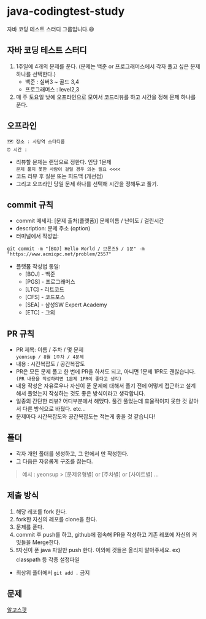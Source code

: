 # java-codingtest-study
자바 코딩 테스트 스터디 그룹입니다.😆


## 자바 코딩 테스트 스터디
1. 1주일에 4개의 문제를 푼다. (문제는 백준 or 프로그래머스에서 각자 풀고 싶은 문제 하나를 선택한다.)
   - 백준 : 실버3 ~ 골드 3,4
   - 프로그래머스 : level2,3
2. 매 주 토요일 낮에 오프라인으로 모여서 코드리뷰를 하고 시간을 정해 문제 하나를 푼다.
## 오프라인
```
🗺️ 장소 : 사당역 스터디룸  
⏰ 시간 : 
```
- 리뷰할 문제는 랜덤으로 정한다. 인당 1문제  
```문제 풀지 못한 사람이 걸릴 경우 의논 필요 <<<< ```
- 코드 리뷰 후 질문 또는 피드백 (개선점)
- 그리고 오프라인 당일 문제 하나를 선택해 시간을 정해두고 풀기.

## commit 규칙
- commit 메세지: [문제 출처(플랫폼)] 문제이름 / 난이도 / 걸린시간 
- description: 문제 주소 (option)
- 터미널에서 작성법: 
```
git commit -m "[BOJ] Hello World / 브론즈5 / 1분" -m "https://www.acmicpc.net/problem/2557"
```
- 플랫폼 작성법 통일: 
  * [BOJ] - 백준 
  * [PGS] - 프로그래머스
  * [LTC] - 리트코드
  * [CFS] - 코드포스
  * [SEA] - 삼성SW Expert Academy
  * [ETC] - 그외

## PR 규칙
- PR 제목: 이름 / 주차 / 몇 문제  
``` yeonsup / 8월 1주차 / 4문제 ```
- 내용 : 시간복잡도 / 공간복잡도
- PR은 모든 문제 풀고 한 번에 PR을 하셔도 되고, 아니면 1문제 1PR도 괜찮습니다. ```(PR 내용을 작성하려면 1문제 1PR이 좋다고 생각)```
- 내용 작성은 자유로우나 자신이 푼 문제에 대해서 풀기 전에 어떻게 접근하고 설계해서 풀었는지 작성하는 것도 좋은 방식이라고 생각합니다.
- 일종의 간단한 리뷰? 어디부분에서 해맸다. 풀긴 풀었는데 효율적이지 못한 것 같아서 다른 방식으로 바꿨다. etc...
- 문제마다 시간복잡도와 공간복잡도는 적는게 좋을 것 같습니다!

## 폴더
- 각자 개인 폴더를 생성하고, 그 안에서 만 작성한다.
- 그 다음은 자유롭게 구조를 잡는다.

> 예시 : yeonsup > [문제유형별] or [주차별] or [사이트별] ...
## 제출 방식
1. 해당 레포를 fork 한다.
2. fork한 자신의 레포를 clone을 한다.
3. 문제를 푼다.
4. commit 후 push를 하고, github에 접속해 PR을 작성하고 기존 레포에 자신의 커밋들을 Merge한다.
5. ❗️자신이 푼 java 파일만 push 한다. 이외에 것들은 올리지 말아주세요. ex) classpath 등 각종 설정파일
 - 최상위 폴더에서 ```git add .``` 금지

## 문제
[알고스팟](https://book.algospot.com/problems.html)
